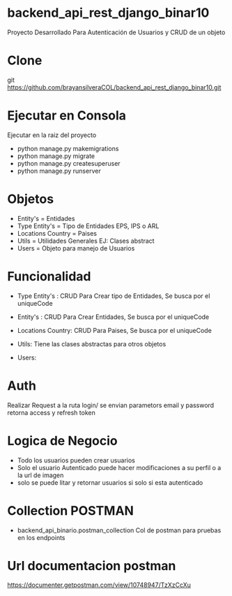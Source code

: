 # backend_api_rest_django_binar10
Proyecto Desarrollado Para Autenticación de Usuarios y  CRUD de un objeto

# Clone
git https://github.com/brayansilveraCOL/backend_api_rest_django_binar10.git

# Ejecutar en Consola

Ejecutar en la raiz del proyecto

- python manage.py makemigrations
- python manage.py migrate
- python manage.py createsuperuser
- python manage.py runserver

# Objetos

* Entity's =  Entidades
* Type Entity's =  Tipo de Entidades EPS, IPS o ARL
* Locations Country = Paises
* Utils = Utilidades Generales EJ: Clases abstract
* Users =  Objeto para manejo de Usuarios

# Funcionalidad

* Type Entity's : CRUD Para Crear tipo de Entidades, Se busca por el uniqueCode
* Entity's : CRUD Para Crear Entidades, Se busca por el uniqueCode
* Locations Country: CRUD Para Paises, Se busca por el uniqueCode
* Utils: Tiene las clases abstractas para otros objetos

* Users: 

# Auth
Realizar Request a la ruta login/ se envian parametors email y password retorna access y refresh token

# Logica de Negocio

* Todo los usuarios pueden crear usuarios
* Solo el usuario Autenticado puede hacer modificaciones a su perfil o a la url de imagen
* solo se puede litar y retornar usuarios si solo si esta autenticado

# Collection POSTMAN

* backend_api_binario.postman_collection Col de postman para pruebas en los endpoints

# Url documentacion postman

https://documenter.getpostman.com/view/10748947/TzXzCcXu


